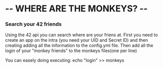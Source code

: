 # -- WHERE ARE THE MONKEYS? --

### Search your 42 friends
Using the 42 api you can search where are your friens at. 
First you need to create an app on the intra (you need your UID and Secret ID) 
and then creating adding all the information to the config.yml file.
Then add all the login of your "monkey friends" to the monkeys files(one per line)

You can easely doing executing:
  echo "login" >> monkeys
